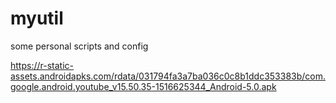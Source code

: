 # myutil
some personal scripts and config

https://r-static-assets.androidapks.com/rdata/031794fa3a7ba036c0c8b1ddc353383b/com.google.android.youtube_v15.50.35-1516625344_Android-5.0.apk
